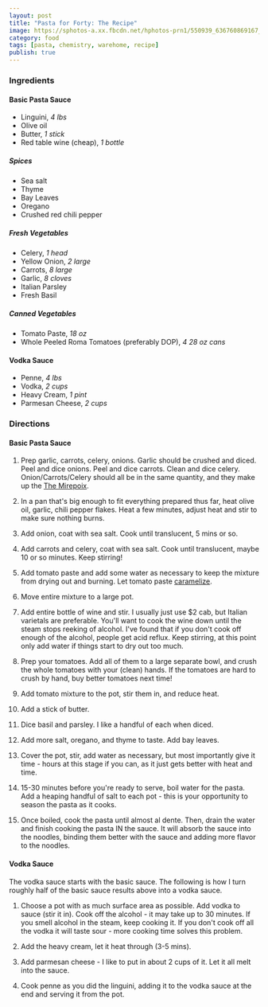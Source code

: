 ```yaml
---
layout: post
title: "Pasta for Forty: The Recipe"
image: https://sphotos-a.xx.fbcdn.net/hphotos-prn1/550939_636760869167_1593005442_n.jpg
category: food
tags: [pasta, chemistry, warehome, recipe] 
publish: true
---
```


### Ingredients

#### Basic Pasta Sauce

* Linguini, *4 lbs*
* Olive oil
* Butter, *1 stick*
* Red table wine (cheap), *1 bottle*

##### Spices

* Sea salt
* Thyme
* Bay Leaves
* Oregano
* Crushed red chili pepper

##### Fresh Vegetables
* Celery, *1 head*
* Yellow Onion, *2 large*
* Carrots, *8 large*
* Garlic, *8 cloves*
* Italian Parsley
* Fresh Basil

##### Canned Vegetables
* Tomato Paste, *18 oz*
* Whole Peeled Roma Tomatoes (preferably DOP), *4 28 oz cans*

#### Vodka Sauce

* Penne, *4 lbs*
* Vodka, *2 cups*
* Heavy Cream, *1 pint*
* Parmesan Cheese, *2 cups*

### Directions

#### Basic Pasta Sauce

1. Prep garlic, carrots, celery, onions.  Garlic should be crushed and diced.  Peel and dice onions.  Peel and dice carrots.  Clean and dice celery.  Onion/Carrots/Celery should all be in the same quantity, and they make up the [The Mirepoix][1].

2. In a pan that's big enough to fit everything prepared thus far, heat olive oil, garlic, chili pepper flakes.  Heat a few minutes, adjust heat and stir to make sure nothing burns. 

3. Add onion, coat with sea salt.  Cook until translucent, 5 mins or so.

4. Add carrots and celery, coat with sea salt.  Cook until translucent, maybe 10 or so minutes.  Keep stirring!

5. Add tomato paste and add some water as necessary to keep the mixture from drying out and burning.  Let tomato paste [caramelize][2].

6. Move entire mixture to a large pot.

7. Add entire bottle of wine and stir.  I usually just use $2 cab, but Italian varietals are preferable.  You'll want to cook the wine down until the steam stops reeking of alcohol.  I've found that if you don't cook off enough of the alcohol, people get acid reflux.  Keep stirring, at this point only add water if things start to dry out too much.

8. Prep your tomatoes.  Add all of them to a large separate bowl, and crush the whole tomatoes with your (clean) hands. If the tomatoes are hard to crush by hand, buy better tomatoes next time!

9. Add tomato mixture to the pot, stir them in, and reduce heat.  

10. Add a stick of butter.

11. Dice basil and parsley.  I like a handful of each when diced.  

12.  Add more salt, oregano, and thyme to taste.  Add bay leaves.

13.  Cover the pot, stir, add water as necessary, but most importantly give it time - hours at this stage if you can, as it just gets better with heat and time.

14. 15-30 minutes before you're ready to serve, boil water for the pasta.  Add a heaping handful of salt to each pot - this is your opportunity to season the pasta as it cooks.  

15. Once boiled, cook the pasta until almost al dente.  Then, drain the water and finish cooking the pasta IN the sauce.  It will absorb the sauce into the noodles, binding them better with the sauce and adding more flavor to the noodles.

#### Vodka Sauce

The vodka sauce starts with the basic sauce.  The following is how I turn roughly half of the basic sauce results above into a vodka sauce.

1. Choose a pot with as much surface area as possible.  Add vodka to sauce (stir it in).  Cook off the alcohol - it may take up to 30 minutes.  If you smell alcohol in the steam, keep cooking it.  If you don't cook off all the vodka it will taste sour - more cooking time solves this problem.

2. Add the heavy cream, let it heat through (3-5 mins).

3. Add parmesan cheese - I like to put in about 2 cups of it.  Let it all melt into the sauce.

4. Cook penne as you did the linguini, adding it to the vodka sauce at the end and serving it from the pot.

[1]: http://en.wikipedia.org/wiki/Mirepoix_(cuisine)
[2]: http://www.ehow.com/video_2339605_caramelize-tomatoes-spaghetti-sauce.html
[3]: https://sphotos-a.xx.fbcdn.net/hphotos-prn1/550939_636760869167_1593005442_n.jpg
